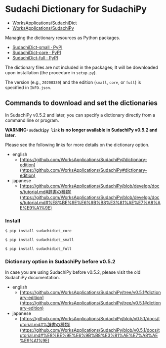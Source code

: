 # Sudachi Dictionary for SudachiPy

- [WorksApplications/SudachiDict](https://github.com/WorksApplications/SudachiDict)
- [WorksApplications/SudachiPy](https://github.com/WorksApplications/SudachiPy)

Managing the dictionary resources as Python packages.

- [SudachiDict-small · PyPI](https://pypi.org/project/SudachiDict-small/)
- [SudachiDict-core · PyPI](https://pypi.org/project/SudachiDict-core/)
- [SudachiDict-full · PyPI](https://pypi.org/project/SudachiDict-full/)

The dictionary files are not included in the packages; It will be downloaded upon installation (the procedure in `setup.py`).

The version (e.g., `20200330`) and the edition (`small`, `core`, or `full`) is specified in `INFO.json`.


## Commands to download and set the dictionaries

In SudachiPy v0.5.2 and later, you can specify a dictionary directly from a command line or program.

**WARNING: `sudachipy link` is no longer available in SudachiPy v0.5.2 and later.**

Please see the following links for more details on the dictionary option.

* english
    * [https://github.com/WorksApplications/SudachiPy#dictionary-edition](https://github.com/WorksApplications/SudachiPy#dictionary-edition)
* japanese
    * [https://github.com/WorksApplications/SudachiPy/blob/develop/docs/tutorial.md#辞書の種類](https://github.com/WorksApplications/SudachiPy/blob/develop/docs/tutorial.md#%E8%BE%9E%E6%9B%B8%E3%81%AE%E7%A8%AE%E9%A1%9E)

### Install

```bash
$ pip install sudachidict_core
```

```bash
$ pip install sudachidict_small
```

```bash
$ pip install sudachidict_full
```

### Dictionary option in SudachiPy before v0.5.2

In case you are using SudachiPy before v0.5.2, please visit the old SudachiPy documentation.

* english
    * [https://github.com/WorksApplications/SudachiPy/tree/v0.5.1#dictionary-edition](https://github.com/WorksApplications/SudachiPy/tree/v0.5.1#dictionary-edition)
* japanese
    * [https://github.com/WorksApplications/SudachiPy/blob/v0.5.1/docs/tutorial.md#%辞書の種類](https://github.com/WorksApplications/SudachiPy/blob/v0.5.1/docs/tutorial.md#%E8%BE%9E%E6%9B%B8%E3%81%AE%E7%A8%AE%E9%A1%9E)

